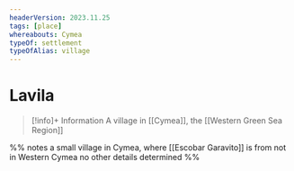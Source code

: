 ```yaml
---
headerVersion: 2023.11.25
tags: [place]
whereabouts: Cymea
typeOf: settlement
typeOfAlias: village
---
```

# Lavila
>[!info]+ Information
> A village in [[Cymea]], the [[Western Green Sea Region]]

%% notes
a small village in Cymea, where [[Escobar Garavito]] is from
not in Western Cymea
no other details determined
%%
